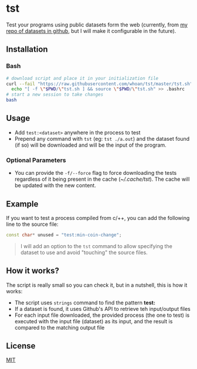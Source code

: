 # tst

Test your programs using public datasets form the web (currently, from [my repo of datasets in github][repo-datasets], but I will make it configurable in the future).

[repo-datasets]: https://github.com/whoan/datasets

## Installation

### Bash

```bash
# download script and place it in your initialization file
curl --fail "https://raw.githubusercontent.com/whoan/tst/master/tst.sh" > tst.sh &&
  echo "[ -f \"$PWD/\"tst.sh ] && source \"$PWD/\"tst.sh" >> .bashrc
# start a new session to take changes
bash
```

## Usage

- Add `test:<dataset>` anywhere in the process to test
- Prepend any command with `tst` (eg: `tst ./a.out`) and the dataset found (if so) will be downloaded and will be the input of the program.

### Optional Parameters

- You can provide the `-f/--force` flag to force downloading the tests regardless of it being present in the cache (*~/.cache/tst*). The cache will be updated with the new content.

## Example

If you want to test a process compiled from c/++, you can add the following line to the source file:

```c++
const char* unused = "test:min-coin-change";
```

> I will add an option to the `tst` command to allow specifying the dataset to use and avoid "touching" the source files.

## How it works?

The script is really small so you can check it, but in a nutshell, this is how it works:

- The script uses `strings` command to find the pattern **test:<dataset>**
- If a dataset is found, it uses Github's API to retrieve teh input/output files
- For each input file downloaded, the provided process (the one to test) is executed with the input file (dataset) as its input, and the result is compared to the matching output file

## License

[MIT](https://github.com/whoan/tst/blob/master/LICENSE)
